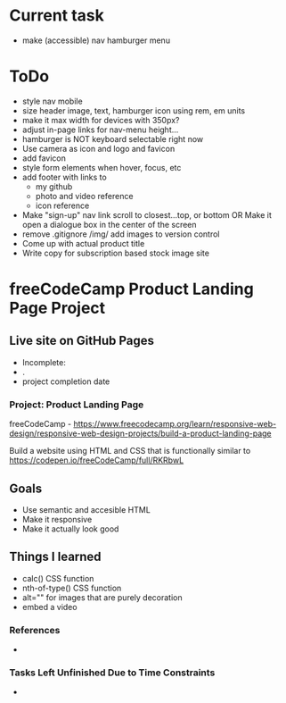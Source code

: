 # Current task
 - make (accessible) nav hamburger menu

# ToDo
 - style nav mobile
 - size header image, text, hamburger icon using rem, em units
 - make it max width for devices with 350px?
 - adjust in-page links for nav-menu height...
 - hamburger is NOT keyboard selectable right now
 - Use camera as icon and logo and favicon
 - add favicon
 - style form elements when hover, focus, etc
 - add footer with links to
   - my github
   - photo and video reference
   - icon reference
 - Make "sign-up" nav link scroll to closest...top, or bottom
   OR
   Make it open a dialogue box in the center of the screen
 - remove .gitignore /img/ add images to version control
 - Come up with actual product title
 - Write copy for subscription based stock image site

# freeCodeCamp Product Landing Page Project

## Live site on GitHub Pages
 - Incomplete:
  - . 
 - project completion date
 
### Project: Product Landing Page
freeCodeCamp - https://www.freecodecamp.org/learn/responsive-web-design/responsive-web-design-projects/build-a-product-landing-page

Build a website using HTML and CSS that is functionally similar to https://codepen.io/freeCodeCamp/full/RKRbwL

## Goals
 - Use semantic and accesible HTML
 - Make it responsive
 - Make it actually look good
 
## Things I learned
- calc() CSS function
- nth-of-type() CSS function
- alt="" for images that are purely decoration
- embed a video

### References
- 

### Tasks Left Unfinished Due to Time Constraints
- 
